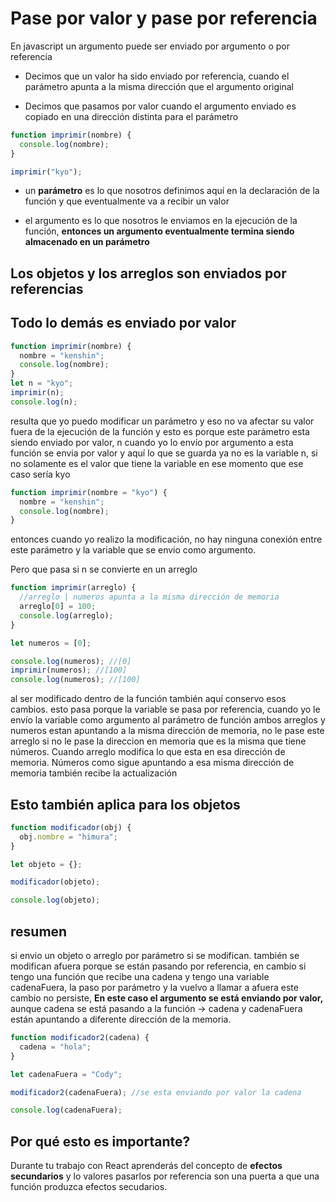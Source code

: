# Pase por valor y pase por referencia

En javascript un argumento puede ser enviado por argumento o por referencia

- Decimos que un valor ha sido enviado por referencia, cuando el parámetro apunta a la misma dirección que el argumento original

- Decimos que pasamos por valor cuando el argumento enviado es copiado en una dirección distinta para el parámetro

```js
function imprimir(nombre) {
  console.log(nombre);
}

imprimir("kyo");
```

- un **parámetro** es lo que nosotros definimos aquí en la declaración de la función y que eventualmente va a recibir un valor

- el argumento es lo que nosotros le enviamos en la ejecución de la función,
  **entonces un argumento eventualmente termina siendo almacenado en un parámetro**

## Los objetos y los arreglos son enviados por referencias

## Todo lo demás es enviado por valor

```js
function imprimir(nombre) {
  nombre = "kenshin";
  console.log(nombre);
}
let n = "kyo";
imprimir(n);
console.log(n);
```

resulta que yo puedo modificar un parámetro y eso no va afectar su valor fuera de la ejecución de la función y esto es porque este parámetro esta siendo enviado por valor, n cuando yo lo envío por argumento a esta función se envia por valor y aquí lo que se guarda ya no es la variable n, si no solamente es el valor que tiene la variable en ese momento que ese caso sería kyo

```js
function imprimir(nombre = "kyo") {
  nombre = "kenshin";
  console.log(nombre);
}
```

entonces cuando yo realizo la modificación, no hay ninguna conexión entre este parámetro y la variable que se envio como argumento.

Pero que pasa si n se convierte en un arreglo

```js
function imprimir(arreglo) {
  //arreglo | numeros apunta a la misma dirección de memoria
  arreglo[0] = 100;
  console.log(arreglo);
}

let numeros = [0];

console.log(numeros); //[0]
imprimir(numeros); //[100]
console.log(numeros); //[100]
```

al ser modificado dentro de la función también aquí conservo esos cambios.
esto pasa porque la variable se pasa por referencia, cuando yo le envío la variable como argumento al parámetro de función ambos arreglos y numeros estan apuntando a la misma dirección de memoria, no le pase este arreglo si no le pase la direccion en memoria que es la misma que tiene números. Cuando arreglo modifica lo que esta en esa dirección de memoria. Números como sigue apuntando a esa misma dirección de memoria también recibe la actualización

## Esto también aplica para los objetos

```js
function modificador(obj) {
  obj.nombre = "himura";
}

let objeto = {};

modificador(objeto);

console.log(objeto);
```

## resumen

si envio un objeto o arreglo por parámetro si se modifican. también se modifican afuera porque se están pasando por referencia, en cambio si tengo una función que recibe una cadena y tengo una variable cadenaFuera, la paso por parámetro y la vuelvo a llamar a afuera este cambio no persiste, **En este caso el argumento se está enviando por valor,** aunque cadena se está pasando a la función -> cadena y cadenaFuera están apuntando a diferente dirección de la memoria.

```js
function modificador2(cadena) {
  cadena = "hola";
}

let cadenaFuera = "Cody";

modificador2(cadenaFuera); //se esta enviando por valor la cadena

console.log(cadenaFuera);
```

## Por qué esto es importante?

Durante tu trabajo con React aprenderás del concepto de **efectos secundarios** y lo valores pasarlos por referencia son una puerta a que una función produzca efectos secudarios.
